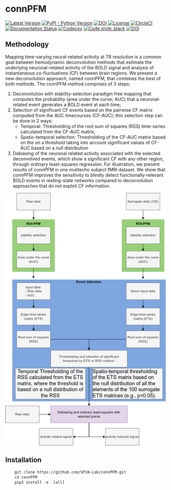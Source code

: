 # connPFM

[![Latest Version](https://img.shields.io/pypi/v/connPFM.svg)](https://pypi.python.org/pypi/connPFM/)
[![PyPI - Python Version](https://img.shields.io/pypi/pyversions/connPFM.svg)](https://pypi.python.org/pypi/connPFM/)
[![DOI](https://zenodo.org/badge/111111.svg)](https://zenodo.org/badge/latestdoi/111111)
[![License](https://img.shields.io/badge/License-LGPL%202.1-blue.svg)](https://opensource.org/licenses/LGPL-2.1)
[![CircleCI](https://circleci.com/gh/SPiN-Lab/connPFM.svg?style=shield)](https://circleci.com/gh/SPiN-Lab/connPFM)
[![Documentation Status](https://readthedocs.org/projects/connPFM/badge/?version=latest)](http://connPFM.readthedocs.io/en/latest/?badge=latest)
[![Codecov](https://codecov.io/gh/SPiN-Lab/connPFM/branch/main/graph/badge.svg)](https://codecov.io/gh/SPiN-Lab/connPFM)
[![Code style: black](https://img.shields.io/badge/code%20style-black-000000.svg)](https://github.com/psf/black)
[![DOI](https://zenodo.org/badge/413858406.svg)](https://zenodo.org/badge/latestdoi/413858406)

## Methodology

Mapping time-varying neural-related activity at TR resolution is a common goal between hemodynamic deconvolution methods that estimate the underlying neuronal-related activity of the BOLD signal and analysis of instantaneous co-fluctuations (CF) between brain regions. We present a new deconvolution approach, named connPFM, that combines the best of both methods. The connPFM method comprises of 3 steps:
1. Deconvolution with stability-selection paradigm free mapping that computes the probability (area under the curve; AUC) that a neuronal-related event generates a BOLD event at each time;
2. Selection of significant CF events based on the pairwise CF matrix computed from the AUC timecourses (CF-AUC); this selection step can be done in 2 ways:
    * Temporal: Thresholding of the root sum of squares (RSS) time-series calculated from the CF-AUC matrix,
    * Spatio-temporal selection: Thresholding of the CF-AUC matrix based on the on a threshold taking into account significant values of CF-AUC based on a null distribution
3. Debiasing of the neuronal related activity associated with the selected deconvolved events, which show a significant CF with any other region, through ordinary least-squares regression.
For illustration, we present results of connPFM in one mulitecho subject fMRI dataset. We show that connPFM improves the sensitivity to blindly detect functionally-relevant BOLD events in resting-state networks compared to deconvolution approaches that do not exploit CF information.

![connPFM flowchart](https://github.com/SPiN-Lab/connPFM/blob/main/docs/connPFM_flowchart.png?raw=true)

## Installation
```
    git clone https://github.com/SPiN-Lab/connPFM.git
    cd connPFM
    pip3 install -e .[all]
```

